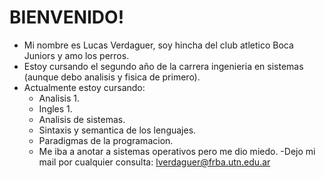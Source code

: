 # BIENVENIDO!
- Mi nombre es Lucas Verdaguer, soy hincha del club atletico Boca Juniors y amo los perros.
- Estoy cursando el segundo año de la carrera ingenieria en sistemas (aunque debo analisis y fisica de primero).
- Actualmente estoy cursando:
  - Analisis 1.
  - Ingles 1.
  - Analisis de sistemas.
  - Sintaxis y semantica de los lenguajes.
  - Paradigmas de la programacion.
  - Me iba a anotar a sistemas operativos pero me dio miedo.
-Dejo mi mail por cualquier consulta: lverdaguer@frba.utn.edu.ar
